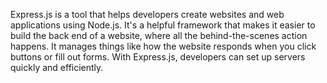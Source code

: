 Express.js is a tool that helps developers create websites and web applications using Node.js. It's a helpful framework that makes it easier to build the back end of a website, where all the behind-the-scenes action happens. It manages things like how the website responds when you click buttons or fill out forms. With Express.js, developers can set up servers quickly and efficiently.
